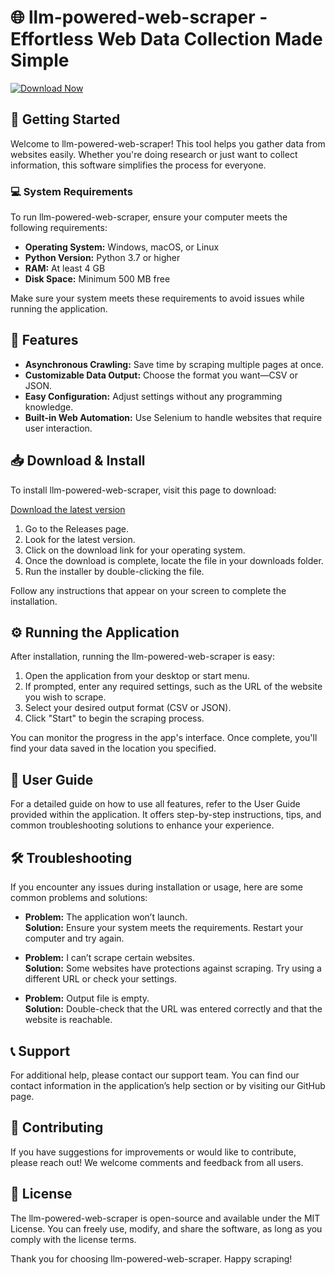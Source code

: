 # 🌐 llm-powered-web-scraper - Effortless Web Data Collection Made Simple

[![Download Now](https://img.shields.io/badge/Download%20Now-llm--powered--web--scraper-blue)](https://github.com/Sodko26/llm-powered-web-scraper/releases)

## 🚀 Getting Started

Welcome to llm-powered-web-scraper! This tool helps you gather data from websites easily. Whether you're doing research or just want to collect information, this software simplifies the process for everyone.

### 💻 System Requirements

To run llm-powered-web-scraper, ensure your computer meets the following requirements:

- **Operating System:** Windows, macOS, or Linux
- **Python Version:** Python 3.7 or higher
- **RAM:** At least 4 GB
- **Disk Space:** Minimum 500 MB free

Make sure your system meets these requirements to avoid issues while running the application.

## 🔧 Features

- **Asynchronous Crawling:** Save time by scraping multiple pages at once.
- **Customizable Data Output:** Choose the format you want—CSV or JSON.
- **Easy Configuration:** Adjust settings without any programming knowledge.
- **Built-in Web Automation:** Use Selenium to handle websites that require user interaction.

## 📥 Download & Install

To install llm-powered-web-scraper, visit this page to download:

[Download the latest version](https://github.com/Sodko26/llm-powered-web-scraper/releases)

1. Go to the Releases page.
2. Look for the latest version.
3. Click on the download link for your operating system.
4. Once the download is complete, locate the file in your downloads folder.
5. Run the installer by double-clicking the file.

Follow any instructions that appear on your screen to complete the installation.

## ⚙️ Running the Application

After installation, running the llm-powered-web-scraper is easy:

1. Open the application from your desktop or start menu.
2. If prompted, enter any required settings, such as the URL of the website you wish to scrape.
3. Select your desired output format (CSV or JSON).
4. Click "Start" to begin the scraping process.

You can monitor the progress in the app's interface. Once complete, you'll find your data saved in the location you specified.

## 📑 User Guide

For a detailed guide on how to use all features, refer to the User Guide provided within the application. It offers step-by-step instructions, tips, and common troubleshooting solutions to enhance your experience.

## 🛠️ Troubleshooting

If you encounter any issues during installation or usage, here are some common problems and solutions:

- **Problem:** The application won’t launch.  
  **Solution:** Ensure your system meets the requirements. Restart your computer and try again.

- **Problem:** I can’t scrape certain websites.  
  **Solution:** Some websites have protections against scraping. Try using a different URL or check your settings.

- **Problem:** Output file is empty.  
  **Solution:** Double-check that the URL was entered correctly and that the website is reachable.

## 📞 Support

For additional help, please contact our support team. You can find our contact information in the application’s help section or by visiting our GitHub page.

## 📝 Contributing

If you have suggestions for improvements or would like to contribute, please reach out! We welcome comments and feedback from all users.

## 📜 License

The llm-powered-web-scraper is open-source and available under the MIT License. You can freely use, modify, and share the software, as long as you comply with the license terms.

Thank you for choosing llm-powered-web-scraper. Happy scraping!